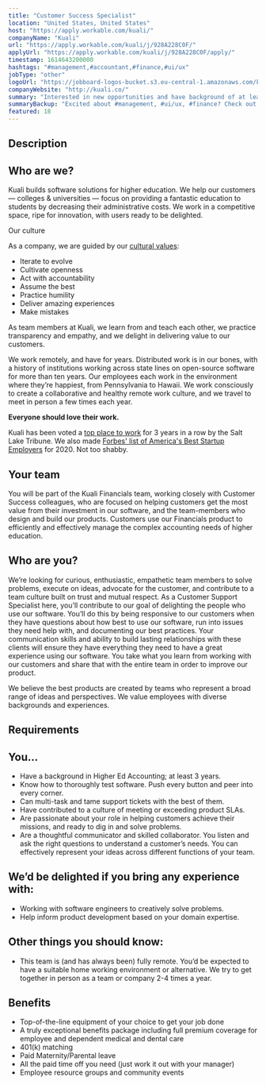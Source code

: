 ```yaml
---
title: "Customer Success Specialist"
location: "United States, United States"
host: "https://apply.workable.com/kuali/"
companyName: "Kuali"
url: "https://apply.workable.com/kuali/j/928A228C0F/"
applyUrl: "https://apply.workable.com/kuali/j/928A228C0F/apply/"
timestamp: 1614643200000
hashtags: "#management,#accountant,#finance,#ui/ux"
jobType: "other"
logoUrl: "https://jobboard-logos-bucket.s3.eu-central-1.amazonaws.com/kuali"
companyWebsite: "http://kuali.co/"
summary: "Interested in new opportunities and have background of at least 3 years in Higher Ed Accounting? Kuali has a job opening for a Customer Success Specialist."
summaryBackup: "Excited about #management, #ui/ux, #finance? Check out this job post!"
featured: 18
---
```


## Description

## Who are we?

Kuali builds software solutions for higher education. We help our customers — colleges & universities — focus on providing a fantastic education to students by decreasing their administrative costs. We work in a competitive space, ripe for innovation, with users ready to be delighted.

Our culture

As a company, we are guided by our [cultural values](https://www.kuali.co/jobs#values):

*   Iterate to evolve
*   Cultivate openness
*   Act with accountability
*   Assume the best
*   Practice humility
*   Deliver amazing experiences
*   Make mistakes

As team members at Kuali, we learn from and teach each other, we practice transparency and empathy, and we delight in delivering value to our customers.

We work remotely, and have for years. Distributed work is in our bones, with a history of institutions working across state lines on open-source software for more than ten years. Our employees each work in the environment where they’re happiest, from Pennsylvania to Hawaii. We work consciously to create a collaborative and healthy remote work culture, and we travel to meet in person a few times each year.

**Everyone should love their work.**

Kuali has been voted a [top place to work](https://topworkplaces.com/publication/saltlake/kuali/) for 3 years in a row by the Salt Lake Tribune. We also made [Forbes' list of America's Best Startup Employers](https://www.forbes.com/americas-best-startup-employers/#1100e1e65275) for 2020. Not too shabby.

## Your team

You will be part of the Kuali Financials team, working closely with Customer Success colleagues, who are focused on helping customers get the most value from their investment in our software, and the team-members who design and build our products. Customers use our Financials product to efficiently and effectively manage the complex accounting needs of higher education.

## Who are you?

We’re looking for curious, enthusiastic, empathetic team members to solve problems, execute on ideas, advocate for the customer, and contribute to a team culture built on trust and mutual respect. As a Customer Support Specialist here, you’ll contribute to our goal of delighting the people who use our software. You’ll do this by being responsive to our customers when they have questions about how best to use our software, run into issues they need help with, and documenting our best practices. Your communication skills and ability to build lasting relationships with these clients will ensure they have everything they need to have a great experience using our software. You take what you learn from working with our customers and share that with the entire team in order to improve our product.

We believe the best products are created by teams who represent a broad range of ideas and perspectives. We value employees with diverse backgrounds and experiences.

## Requirements

## You...

*   Have a background in Higher Ed Accounting; at least 3 years.
*   Know how to thoroughly test software. Push every button and peer into every corner.
*   Can multi-task and tame support tickets with the best of them.
*   Have contributed to a culture of meeting or exceeding product SLAs.
*   Are passionate about your role in helping customers achieve their missions, and ready to dig in and solve problems.
*   Are a thoughtful communicator and skilled collaborator. You listen and ask the right questions to understand a customer’s needs. You can effectively represent your ideas across different functions of your team.

## We’d be delighted if you bring any experience with:

*   Working with software engineers to creatively solve problems.
*   Help inform product development based on your domain expertise.

## Other things you should know:

*   This team is (and has always been) fully remote. You’d be expected to have a suitable home working environment or alternative. We try to get together in person as a team or company 2-4 times a year.

## Benefits

*   Top-of-the-line equipment of your choice to get your job done
*   A truly exceptional benefits package including full premium coverage for employee and dependent medical and dental care
*   401(k) matching
*   Paid Maternity/Parental leave
*   All the paid time off you need (just work it out with your manager)
*   Employee resource groups and community events
